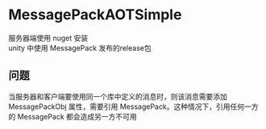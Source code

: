 # MessagePackAOTSimple

服务器端使用 nuget 安装<br/>
unity 中使用 MessagePack 发布的release包<br/>

## 问题
当服务器和客户端要使用同一个库中定义的消息时，则该消息需要添加 MessagePackObj 属性，需要引用 MessagePack。这种情况下，引用任何一方的 MessagePack 都会造成另一方不可用
